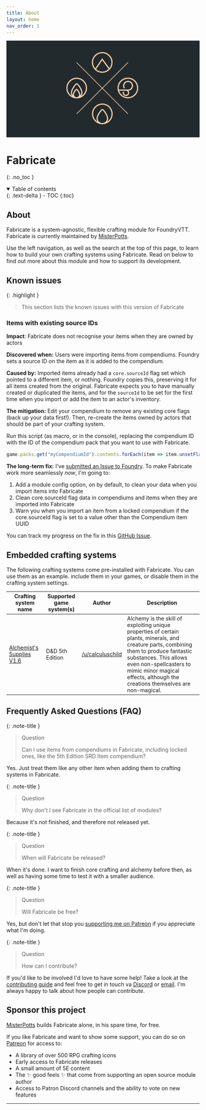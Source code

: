 ```yaml
---
title: About
layout: home
nav_order: 1
---
```


![](img/fabricate-repo-preview.png)

# Fabricate
{: .no_toc }

<details open markdown="block">
  <summary>
    Table of contents
  </summary>
  {: .text-delta }
- TOC
{:toc}
</details>

## About

Fabricate is a system-agnostic, flexible crafting module for FoundryVTT.
Fabricate is currently maintained by [MisterPotts].

Use the left navigation, as well as the search at the top of this page, to learn how to build your own crafting systems using Fabricate.
Read on below to find out more about this module and how to support its development. 

## Known issues

{: .highlight }
> This section lists the known issues with this version of Fabricate

### Items with existing source IDs

**Impact**: Fabricate does not recognise your items when they are owned by actors

**Discovered when:** Users were importing items from compendiums. 
Foundry sets a source ID on the item as it is added to the compendium.

**Caused by:** Imported items already had a `core.sourceId` flag set which pointed to a different item, or nothing. 
Foundry copies this, preserving it for all items created from the original. 
Fabricate expects you to have manually created or duplicated the items, and for the `sourceId` to be set for the first time when you import
or add the item to an actor's inventory.

**The mitigation:** Edit your compendium to remove any existing core flags (back up your data first!). 
Then, re-create the items owned by actors that should be part of your crafting system.

Run this script (as macro, or in the console), replacing the compendium ID with the ID of the compendium pack that you 
want to use with Fabricate.

```js
game.packs.get("myCompendiumId").contents.forEach(item => item.unsetFlag("core", "sourceId"));
```

**The long-term fix:** I've [submitted an Issue to Foundry](https://github.com/foundryvtt/foundryvtt/issues/9097).
To make Fabricate work more seamlessly _now_, I'm going to:

1. Add a module config option, on by default, to clean your data when you import items into Fabricate
2. Clean core.sourceId flag data in compendiums and items when they are imported into Fabricate
3. Warn you when you import an item from a locked compendium if the core.sourceId flag is set to a value other than the Compendium item UUID

You can track my progress on the fix in this [GitHub Issue](https://github.com/misterpotts/fabricate/issues/115).

## Embedded crafting systems

The following crafting systems come pre-installed with Fabricate.
You can use them as an example. include them in your games, or disable them in the crafting system settings. 

| Crafting system name                                                                                                                | Supported game system(s) | Author                                                         | Description                                                                                                                                                                                                                                                                |
|-------------------------------------------------------------------------------------------------------------------------------------|--------------------------|----------------------------------------------------------------|----------------------------------------------------------------------------------------------------------------------------------------------------------------------------------------------------------------------------------------------------------------------------|
| [Alchemist's Supplies V1.6](https://drive.google.com/file/d/0Bw5jGdLGg-l5ell6MnJyTlRqZms/view?resourcekey=0-_0w_-W6AugWndWk4AdDMwQ) | D&D 5th Edition          | [/u/calculuschild](https://www.reddit.com/user/calculuschild/) | Alchemy is the skill of exploiting unique properties of certain plants, minerals, and creature parts, combining them to produce fantastic substances. This allows even non-spellcasters to mimic minor magical effects, although the creations themselves are non-magical. |

## Frequently Asked Questions (FAQ)

{: .note-title }
> Question
>
> Can I use items from compendiums in Fabricate, including locked ones, like the 5th Edition SRD Item compendium?

Yes. 
Just treat them like any other item when adding them to crafting systems in Fabricate.

{: .note-title }
> Question
>
> Why don't I see Fabricate in the official list of modules?

Because it's not finished, and therefore not released yet.

{: .note-title }
> Question
>
> When will Fabricate be released?

When it's done. 
I want to finish core crafting and alchemy before then, as well as having some time to test it with a smaller audience.

{: .note-title }
> Question
> 
> Will Fabricate be free?

Yes, but don't let that stop you [supporting me on Patreon](#sponsor-this-project) if you appreciate what I'm doing.

{: .note-title }
> Question
>
> How can I contribute?

If you'd like to be involved I'd love to have some help! 
Take a look at the [contributing guide](https://github.com/misterpotts/fabricate/blob/main/CONTRIBUTING.md) and feel free to get in touch va [Discord](https://github.com/misterpotts/fabricate/blob/main/discordapp.com/users/MisterPotts#0255) or [email](mailto:matt@mrpotts.uk). 
I'm always happy to talk about how people can contribute.

## Sponsor this project

[MisterPotts] builds Fabricate alone, in his spare time, for free.

If you like Fabricate and want to show some support, you can do so on [Patreon] for access to:

- A library of over 500 RPG crafting icons
- Early access to Fabricate releases
- A small amount of 5E content
- The ✨ good feels ✨ that come from supporting an open source module author 
- Access to Patron Discord channels and the ability to vote on new features 

----

[MisterPotts]: https://github.com/misterpotts
[Patreon]: https://patreon.com/misterpotts